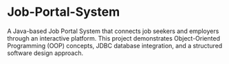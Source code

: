 # Job-Portal-System

A Java-based Job Portal System that connects job seekers and employers through an interactive platform. This project demonstrates Object-Oriented Programming (OOP) concepts, JDBC database integration, and a structured software design approach.

